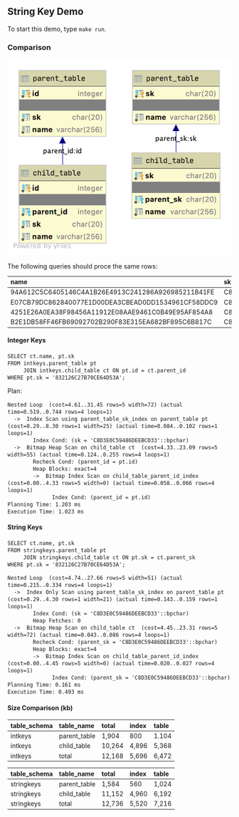 ## String Key Demo

To start this demo, type `make run`.

### Comparison

![er diagram](./tables.png)

The following queries should proce the same rows:

| name | sk |
| :--- | :--- |
| 94A612C5C6405146C4A1B26E4913C241286A926985211B41FE | C8D3E0C59486DEEBCD33 |
| E07CB79DC862840077E1D00DEA3CBEAD0DD1534961CF58DDC9 | C8D3E0C59486DEEBCD33 |
| 4251E26A0EA38F98456A11912E08AAE9461C0B49E95AF854A8 | C8D3E0C59486DEEBCD33 |
| B2E1DB58FF46FB69092702B290F83E315EA682BF895C6B817C | C8D3E0C59486DEEBCD33 |


#### Integer Keys

```postgresql
SELECT ct.name, pt.sk
FROM intkeys.parent_table pt
     JOIN intkeys.child_table ct ON pt.id = ct.parent_id
WHERE pt.sk = '832126C27B70CE64D53A';
```

Plan:
```
Nested Loop  (cost=4.61..31.45 rows=5 width=72) (actual time=0.519..0.744 rows=4 loops=1)
  ->  Index Scan using parent_table_sk_index on parent_table pt  (cost=0.29..8.30 rows=1 width=25) (actual time=0.084..0.102 rows=1 loops=1)
        Index Cond: (sk = 'C8D3E0C59486DEEBCD33'::bpchar)
  ->  Bitmap Heap Scan on child_table ct  (cost=4.33..23.09 rows=5 width=55) (actual time=0.124..0.255 rows=4 loops=1)
        Recheck Cond: (parent_id = pt.id)
        Heap Blocks: exact=4
        ->  Bitmap Index Scan on child_table_parent_id_index  (cost=0.00..4.33 rows=5 width=0) (actual time=0.058..0.066 rows=4 loops=1)
              Index Cond: (parent_id = pt.id)
Planning Time: 1.203 ms
Execution Time: 1.023 ms
```

#### String Keys

```postgresql
SELECT ct.name, pt.sk
FROM stringkeys.parent_table pt
     JOIN stringkeys.child_table ct ON pt.sk = ct.parent_sk
WHERE pt.sk = '832126C27B70CE64D53A';
```

```
Nested Loop  (cost=4.74..27.66 rows=5 width=51) (actual time=0.215..0.334 rows=4 loops=1)
  ->  Index Only Scan using parent_table_sk_index on parent_table pt  (cost=0.29..4.30 rows=1 width=21) (actual time=0.143..0.159 rows=1 loops=1)
        Index Cond: (sk = 'C8D3E0C59486DEEBCD33'::bpchar)
        Heap Fetches: 0
  ->  Bitmap Heap Scan on child_table ct  (cost=4.45..23.31 rows=5 width=72) (actual time=0.043..0.086 rows=4 loops=1)
        Recheck Cond: (parent_sk = 'C8D3E0C59486DEEBCD33'::bpchar)
        Heap Blocks: exact=4
        ->  Bitmap Index Scan on child_table_parent_id_index  (cost=0.00..4.45 rows=5 width=0) (actual time=0.020..0.027 rows=4 loops=1)
              Index Cond: (parent_sk = 'C8D3E0C59486DEEBCD33'::bpchar)
Planning Time: 0.161 ms
Execution Time: 0.493 ms
```

#### Size Comparison (kb)

| table\_schema | table\_name | total | index | table |
| :--- | :--- | :--- | :--- | :--- |
| intkeys | parent\_table | 1,904 | 800 | 1.104 |
| intkeys | child\_table | 10,264 | 4,896 | 5,368 |
| intkeys | total        | 12,168 | 5,696 | 6,472 |

| table\_schema | table\_name | total | index | table |
| :--- | :--- | :--- | :--- | :--- |
| stringkeys | parent\_table | 1,584 | 560 | 1,024 |
| stringkeys | child\_table | 11,152 | 4,960 | 6,192 |
| stringkeys | total        | 12,736 | 5,520 | 7,216 |